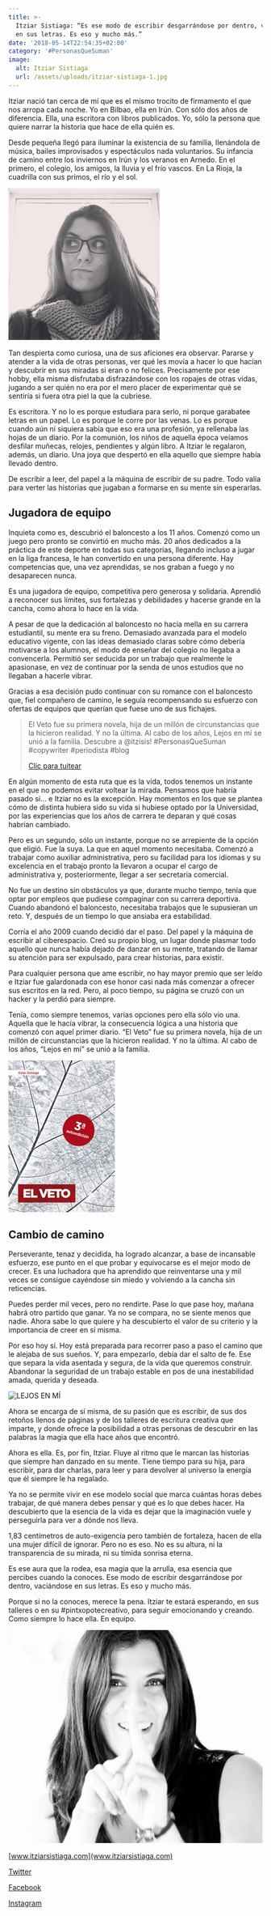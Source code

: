 ```yaml
---
title: >-
  Itziar Sistiaga: “Es ese modo de escribir desgarrándose por dentro, vaciándose
  en sus letras. Es eso y mucho más.”
date: '2018-05-14T22:54:35+02:00'
category: '#PersonasQueSuman'
image:
  alt: Itziar Sistiaga
  url: /assets/uploads/itziar-sistiaga-1.jpg
---
```

Itziar nació tan cerca de mí que es el mismo trocito de firmamento el que nos arropa cada noche. Yo en Bilbao, ella en Irún. Con sólo dos años de diferencia. Ella, una escritora con libros publicados. Yo, sólo la persona que quiere narrar la historia que hace de ella quién es.

Desde pequeña llegó para iluminar la existencia de su familia, llenándola de música, bailes improvisados y espectáculos nada voluntarios. Su infancia de camino entre los inviernos en Irún y los veranos en Arnedo. En el primero, el colegio, los amigos, la lluvia y el frío vascos. En La Rioja, la cuadrilla con sus primos, el río y el sol.

![itziar sistiaga escritora escritura creativa](/assets/uploads/itziar-sistiaga-escritora-escritura-creativa-ideas-300x300.jpg)

Tan despierta como curiosa, una de sus aficiones era observar. Pararse y atender a la vida de otras personas, ver qué les movía a hacer lo que hacían y descubrir en sus miradas si eran o no felices. Precisamente por ese hobby, ella misma disfrutaba disfrazándose con los ropajes de otras vidas, jugando a ser quién no era por el mero placer de experimentar qué se sentiría si fuera otra piel la que la cubriese.

Es escritora. Y no lo es porque estudiara para serlo, ni porque garabatee letras en un papel. Lo es porque le corre por las venas. Lo es porque cuando aún ni siquiera sabía que eso era una profesión, ya rellenaba las hojas de un diario. Por la comunión, los niños de aquella época veíamos desfilar muñecas, relojes, pendientes y algún libro. A Itziar le regalaron, además, un diario. Una joya que despertó en ella aquello que siempre había llevado dentro.

De escribir a leer, del papel a la máquina de escribir de su padre. Todo valía para verter las historias que jugaban a formarse en su mente sin esperarlas.

## Jugadora de equipo

Inquieta como es, descubrió el baloncesto a los 11 años. Comenzó como un juego pero pronto se convirtió en mucho más. 20 años dedicados a la práctica de este deporte en todas sus categorías, llegando incluso a jugar en la liga francesa, le han convertido en una persona diferente. Hay competencias que, una vez aprendidas, se nos graban a fuego y no desaparecen nunca.

Es una jugadora de equipo, competitiva pero generosa y solidaria. Aprendió a reconocer sus límites, sus fortalezas y debilidades y hacerse grande en la cancha, como ahora lo hace en la vida.

A pesar de que la dedicación al baloncesto no hacía mella en su carrera estudiantil, su mente era su freno. Demasiado avanzada para el modelo educativo vigente, con las ideas demasiado claras sobre cómo debería motivarse a los alumnos, el modo de enseñar del colegio no llegaba a convencerla. Permitió ser seducida por un trabajo que realmente le apasionase, en vez de continuar por la senda de unos estudios que no llegaban a hacerle vibrar.

Gracias a esa decisión pudo continuar con su romance con el baloncesto que, fiel compañero de camino, le seguía recompensando su esfuerzo con ofertas de equipos que querían que fuese uno de sus fichajes.


> El Veto fue su primera novela, hija de un millón de circunstancias que la hicieron realidad. Y no la última. Al cabo de los años, Lejos en mí se unió a la familia. Descubre a @itzisis! #PersonasQueSuman #copywriter #periodista #blog
> ﻿
>
> [Clic para tuitear](#)
>
>

En algún momento de esta ruta que es la vida, todos tenemos un instante en el que no podemos evitar voltear la mirada. Pensamos que habría pasado si… e Itziar no es la excepción. Hay momentos en los que se plantea cómo de distinta hubiera sido su vida si hubiese optado por la Universidad, por las experiencias que los años de carrera te deparan y qué cosas habrían cambiado.

Pero es un segundo, sólo un instante, porque no se arrepiente de la opción que eligió. Fue la suya. La que en aquel momento necesitaba. Comenzó a trabajar como auxiliar administrativa, pero su facilidad para los idiomas y su excelencia en el trabajo pronto la llevaron a ocupar el cargo de administrativa y, posteriormente, llegar a ser secretaria comercial.

No fue un destino sin obstáculos ya que, durante mucho tiempo, tenía que optar por empleos que pudiese compaginar con su carrera deportiva. Cuando abandonó el baloncesto, necesitaba trabajos que le supusieran un reto. Y, después de un tiempo lo que ansiaba era estabilidad.

Corría el año 2009 cuando decidió dar el paso. Del papel y la máquina de escribir al ciberespacio. Creó su propio blog, un lugar donde plasmar todo aquello que nunca había dejado de danzar en su mente, tratando de llamar su atención para ser expulsado, para crear historias, para existir.

Para cualquier persona que ame escribir, no hay mayor premio que ser leído e Itziar fue galardonada con ese honor casi nada más comenzar a ofrecer sus escritos en la red. Pero, al poco tiempo, su página se cruzó con un hacker y la perdió para siempre.

Tenía, como siempre tenemos, varias opciones pero ella sólo vio una. Aquella que le hacía vibrar, la consecuencia lógica a una historia que comenzó con aquel primer diario. “El Veto” fue su primera novela, hija de un millón de circunstancias que la hicieron realidad. Y no la última. Al cabo de los años, “Lejos en mí” se unió a la familia.

![EL VETO](/assets/uploads/portada-el-veto-211x300.jpg)

## Cambio de camino

Perseverante, tenaz y decidida, ha logrado alcanzar, a base de incansable esfuerzo, ese punto en el que probar y equivocarse es el mejor modo de crecer. Es una luchadora que ha aprendido que reinventarse una y mil veces se consigue cayéndose sin miedo y volviendo a la cancha sin reticencias.

Puedes perder mil veces, pero no rendirte. Pase lo que pase hoy, mañana habrá otro partido que ganar. Ya no se compara, no se siente menos que nadie. Ahora sabe lo que quiere y ha descubierto el valor de su criterio y la importancia de creer en sí misma.

Por eso hoy sí. Hoy está preparada para recorrer paso a paso el camino que le alejaba de sus sueños. Y, para empezarlo, debía dar el salto de fe. Ese que separa la vida asentada y segura, de la vida que queremos construir. Abandonar la seguridad de un trabajo estable en pos de una inestabilidad amada, querida y deseada.

![LEJOS EN MÍ](/assets/uploads/lejos-en-mí-cubierta-novela-300x222.jpg)

Ahora se encarga de sí misma, de su pasión que es escribir, de sus dos retoños llenos de páginas y de los talleres de escritura creativa que imparte, y donde ofrece la posibilidad a otras personas de descubrir en las palabras la magia que ella hace años que encontró.

Ahora es ella. Es, por fin, Itziar. Fluye al ritmo que le marcan las historias que siempre han danzado en su mente. Tiene tiempo para su hija, para escribir, para dar charlas, para leer y para devolver al universo la energía que él siempre le ha regalado.

Ya no se permite vivir en ese modelo social que marca cuántas horas debes trabajar, de qué manera debes pensar y qué es lo que debes hacer. Ha descubierto que la esencia de la vida es dejar que la imaginación vuele y perseguirla para ver a dónde nos lleva.

1,83 centímetros de auto-exigencia pero también de fortaleza, hacen de ella una mujer difícil de ignorar. Pero no es eso. No es su altura, ni la transparencia de su mirada, ni su tímida sonrisa eterna.

Es ese aura que la rodea, esa magia que la arrulla, esa esencia que percibes cuando la conoces. Ese modo de escribir desgarrándose por dentro, vaciándose en sus letras. Es eso y mucho más.

Porque si no la conoces, merece la pena. Itziar te estará esperando, en sus talleres o en su #pintxopotecreativo, para seguir emocionando y creando. Como siempre lo hace ella. En equipo.

![Itziar Sistiaga. Foto Autora](/assets/uploads/itziar-sistiaga.-foto-autora.jpg)

[www.itziarsistiaga.com](www.itziarsistiaga.com)

[Twitter](https://twitter.com/itzisis?lang=es)

[Facebook](https://www.facebook.com/itziarsistiagasolana/)

[Instagram](https://www.instagram.com/itzisis)
